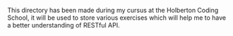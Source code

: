 This directory has been made during my cursus at the Holberton Coding School, it will be used to store various exercises which will
help me to have a better understanding of RESTful API.
